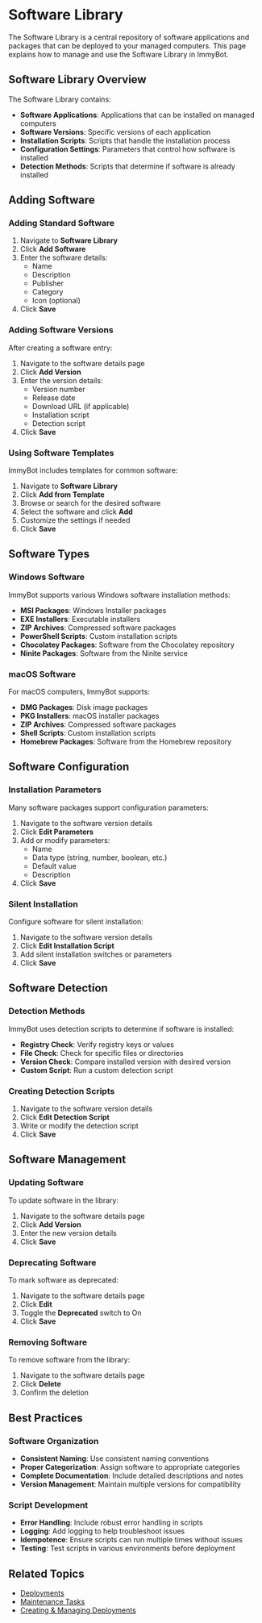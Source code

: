 # Software Library

The Software Library is a central repository of software applications and packages that can be deployed to your managed computers. This page explains how to manage and use the Software Library in ImmyBot.

## Software Library Overview

The Software Library contains:

- **Software Applications**: Applications that can be installed on managed computers
- **Software Versions**: Specific versions of each application
- **Installation Scripts**: Scripts that handle the installation process
- **Configuration Settings**: Parameters that control how software is installed
- **Detection Methods**: Scripts that determine if software is already installed

## Adding Software

### Adding Standard Software

1. Navigate to **Software Library**
2. Click **Add Software**
3. Enter the software details:
   - Name
   - Description
   - Publisher
   - Category
   - Icon (optional)
4. Click **Save**

### Adding Software Versions

After creating a software entry:

1. Navigate to the software details page
2. Click **Add Version**
3. Enter the version details:
   - Version number
   - Release date
   - Download URL (if applicable)
   - Installation script
   - Detection script
4. Click **Save**

### Using Software Templates

ImmyBot includes templates for common software:

1. Navigate to **Software Library**
2. Click **Add from Template**
3. Browse or search for the desired software
4. Select the software and click **Add**
5. Customize the settings if needed
6. Click **Save**

## Software Types

### Windows Software

ImmyBot supports various Windows software installation methods:

- **MSI Packages**: Windows Installer packages
- **EXE Installers**: Executable installers
- **ZIP Archives**: Compressed software packages
- **PowerShell Scripts**: Custom installation scripts
- **Chocolatey Packages**: Software from the Chocolatey repository
- **Ninite Packages**: Software from the Ninite service

### macOS Software

For macOS computers, ImmyBot supports:

- **DMG Packages**: Disk image packages
- **PKG Installers**: macOS installer packages
- **ZIP Archives**: Compressed software packages
- **Shell Scripts**: Custom installation scripts
- **Homebrew Packages**: Software from the Homebrew repository

## Software Configuration

### Installation Parameters

Many software packages support configuration parameters:

1. Navigate to the software version details
2. Click **Edit Parameters**
3. Add or modify parameters:
   - Name
   - Data type (string, number, boolean, etc.)
   - Default value
   - Description
4. Click **Save**

### Silent Installation

Configure software for silent installation:

1. Navigate to the software version details
2. Click **Edit Installation Script**
3. Add silent installation switches or parameters
4. Click **Save**

## Software Detection

### Detection Methods

ImmyBot uses detection scripts to determine if software is installed:

- **Registry Check**: Verify registry keys or values
- **File Check**: Check for specific files or directories
- **Version Check**: Compare installed version with desired version
- **Custom Script**: Run a custom detection script

### Creating Detection Scripts

1. Navigate to the software version details
2. Click **Edit Detection Script**
3. Write or modify the detection script
4. Click **Save**

## Software Management

### Updating Software

To update software in the library:

1. Navigate to the software details page
2. Click **Add Version**
3. Enter the new version details
4. Click **Save**

### Deprecating Software

To mark software as deprecated:

1. Navigate to the software details page
2. Click **Edit**
3. Toggle the **Deprecated** switch to On
4. Click **Save**

### Removing Software

To remove software from the library:

1. Navigate to the software details page
2. Click **Delete**
3. Confirm the deletion

## Best Practices

### Software Organization

- **Consistent Naming**: Use consistent naming conventions
- **Proper Categorization**: Assign software to appropriate categories
- **Complete Documentation**: Include detailed descriptions and notes
- **Version Management**: Maintain multiple versions for compatibility

### Script Development

- **Error Handling**: Include robust error handling in scripts
- **Logging**: Add logging to help troubleshoot issues
- **Idempotence**: Ensure scripts can run multiple times without issues
- **Testing**: Test scripts in various environments before deployment

## Related Topics

- [Deployments](./deployments)
- [Maintenance Tasks](./maintenance-tasks)
- [Creating & Managing Deployments](./creating-managing-deployments)
